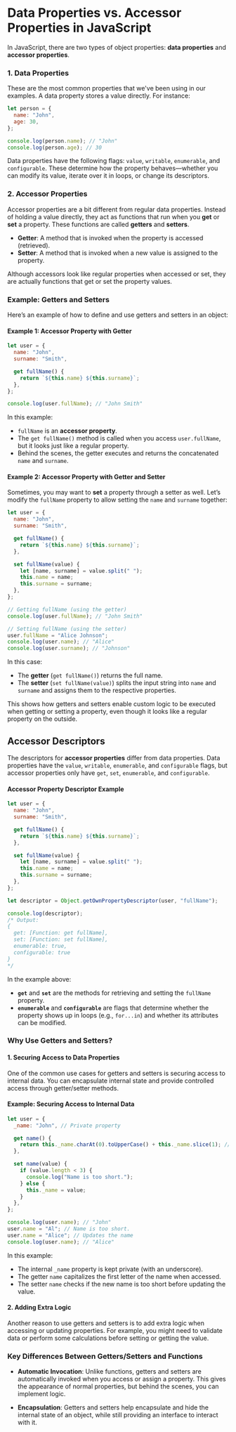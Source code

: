 # Data Properties vs. Accessor Properties in JavaScript

In JavaScript, there are two types of object properties: **data properties** and **accessor properties**.

### 1. **Data Properties**

These are the most common properties that we've been using in our examples. A data property stores a value directly. For instance:

```javascript
let person = {
  name: "John",
  age: 30,
};

console.log(person.name); // "John"
console.log(person.age); // 30
```

Data properties have the following flags: `value`, `writable`, `enumerable`, and `configurable`. These determine how the property behaves—whether you can modify its value, iterate over it in loops, or change its descriptors.

### 2. **Accessor Properties**

Accessor properties are a bit different from regular data properties. Instead of holding a value directly, they act as functions that run when you **get** or **set** a property. These functions are called **getters** and **setters**.

- **Getter**: A method that is invoked when the property is accessed (retrieved).
- **Setter**: A method that is invoked when a new value is assigned to the property.

Although accessors look like regular properties when accessed or set, they are actually functions that get or set the property values.

### Example: Getters and Setters

Here’s an example of how to define and use getters and setters in an object:

#### Example 1: Accessor Property with Getter

```javascript
let user = {
  name: "John",
  surname: "Smith",

  get fullName() {
    return `${this.name} ${this.surname}`;
  },
};

console.log(user.fullName); // "John Smith"
```

In this example:

- `fullName` is an **accessor property**.
- The `get fullName()` method is called when you access `user.fullName`, but it looks just like a regular property.
- Behind the scenes, the getter executes and returns the concatenated `name` and `surname`.

#### Example 2: Accessor Property with Getter and Setter

Sometimes, you may want to **set** a property through a setter as well. Let’s modify the `fullName` property to allow setting the `name` and `surname` together:

```javascript
let user = {
  name: "John",
  surname: "Smith",

  get fullName() {
    return `${this.name} ${this.surname}`;
  },

  set fullName(value) {
    let [name, surname] = value.split(" ");
    this.name = name;
    this.surname = surname;
  },
};

// Getting fullName (using the getter)
console.log(user.fullName); // "John Smith"

// Setting fullName (using the setter)
user.fullName = "Alice Johnson";
console.log(user.name); // "Alice"
console.log(user.surname); // "Johnson"
```

In this case:

- The **getter** (`get fullName()`) returns the full name.
- The **setter** (`set fullName(value)`) splits the input string into `name` and `surname` and assigns them to the respective properties.

This shows how getters and setters enable custom logic to be executed when getting or setting a property, even though it looks like a regular property on the outside.

## Accessor Descriptors

The descriptors for **accessor properties** differ from data properties. Data properties have the `value`, `writable`, `enumerable`, and `configurable` flags, but accessor properties only have `get`, `set`, `enumerable`, and `configurable`.

#### Accessor Property Descriptor Example

```javascript
let user = {
  name: "John",
  surname: "Smith",

  get fullName() {
    return `${this.name} ${this.surname}`;
  },

  set fullName(value) {
    let [name, surname] = value.split(" ");
    this.name = name;
    this.surname = surname;
  },
};

let descriptor = Object.getOwnPropertyDescriptor(user, "fullName");

console.log(descriptor);
/* Output:
{
  get: [Function: get fullName],
  set: [Function: set fullName],
  enumerable: true,
  configurable: true
}
*/
```

In the example above:

- **`get`** and **`set`** are the methods for retrieving and setting the `fullName` property.
- **`enumerable`** and **`configurable`** are flags that determine whether the property shows up in loops (e.g., `for...in`) and whether its attributes can be modified.

### Why Use Getters and Setters?

#### 1. **Securing Access to Data Properties**

One of the common use cases for getters and setters is securing access to internal data. You can encapsulate internal state and provide controlled access through getter/setter methods.

#### Example: Securing Access to Internal Data

```javascript
let user = {
  _name: "John", // Private property

  get name() {
    return this._name.charAt(0).toUpperCase() + this._name.slice(1); // Capitalize first letter
  },

  set name(value) {
    if (value.length < 3) {
      console.log("Name is too short.");
    } else {
      this._name = value;
    }
  },
};

console.log(user.name); // "John"
user.name = "Al"; // Name is too short.
user.name = "Alice"; // Updates the name
console.log(user.name); // "Alice"
```

In this example:

- The internal `_name` property is kept private (with an underscore).
- The getter `name` capitalizes the first letter of the name when accessed.
- The setter `name` checks if the new name is too short before updating the value.

#### 2. **Adding Extra Logic**

Another reason to use getters and setters is to add extra logic when accessing or updating properties. For example, you might need to validate data or perform some calculations before setting or getting the value.

### Key Differences Between Getters/Setters and Functions

- **Automatic Invocation**: Unlike functions, getters and setters are automatically invoked when you access or assign a property. This gives the appearance of normal properties, but behind the scenes, you can implement logic.

- **Encapsulation**: Getters and setters help encapsulate and hide the internal state of an object, while still providing an interface to interact with it.
